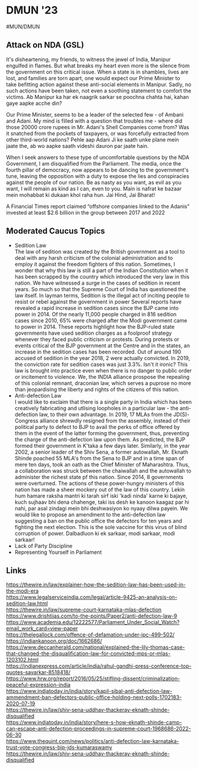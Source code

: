 # DMUN '23
#MUN/DMUN

## Attack on NDA (GSL)
It's disheartening, my friends, to witness the jewel of India, Manipur engulfed in flames. But what breaks my heart even more is the silence from the government on this critical issue. When a state is in shambles, lives are lost, and families are torn apart, one would expect our Prime Minister to take befitting action against these anti-social elements in Manipur. Sadly, no such actions have been taken, not even a soothing statement to comfort the victims. Ab Manipur ka har ek naagrik sarkar se poochna chahta hai, kahan gaye aapke acche din?

Our Prime Minister, seems to be a leader of the selected few - of Ambani and Adani. My mind is filled with a question that troubles me - where did those 20000 crore rupees in Mr. Adani's Shell Companies come from? Was it snatched from the pockets of taxpayers, or was forcefully extracted from other third-world nations? Pehle aap Adani Ji ke saath unke plane mein jaate the, ab wo aapke saath videshi dauron par jaate hain. 

When I seek answers to these type of uncomfortable questions by the NDA Government, I am disqualified from the Parliament. The media, once the fourth pillar of democracy, now appears to be dancing to the government's tune, leaving the opposition with a duty to expose the lies and conspiracies against the people of our nation. Be as nasty as you want, as evil as you want, I will remain as kind as I can, even to you. Main is nafrat ke bazaar mein mohabbat ki dukaan khol raha hun.  Jai Hind, Jai Bharat!

A Financial Times report claimed “offshore companies linked to the Adanis” invested at least $2.6 billion in the group between 2017 and 2022

## Moderated Caucus Topics
- Sedition Law  
The law of sedition was created by the British government as a tool to deal with any harsh criticism of the colonial administration and to employ it against the freedom fighters of this nation. Sometimes, I wonder that why this law is still a part of the Indian Constitution when it has been scrapped by the country which introduced the very law in this nation. We have witnessed a surge in the cases of sedition in recent years. So much so that the Supreme Court of India has questioned the law itself. In layman terms, Sedition is the illegal act of inciting people to resist or rebel against the government in power Several reports have revealed a rapid increase in sedition cases since the BJP came into power in 2014. Of the nearly 11,000 people charged in 816 sedition cases since 2010, 65% were charged after the Modi government came to power in 2014. These reports highlight how the BJP-ruled state governments have used sedition charges as a foolproof strategy whenever they faced public criticism or protests. During protests or events critical of the BJP government at the Centre and in the states, an increase in the sedition cases has been recorded. Out of around 190 accused of sedition in the year 2018, 2 were actually convicted. In 2019, the conviction rate for sedition cases was just 3.3%. Isn't it ironic? This law is brought into practice even when there is no danger to public order or incitement to violence. We, the INDIA alliance prospose the repealing of this colonial remnant, draconian law, which serves a puprose no more than jeopardising the liberty and rights of the citizens of this nation. 
- Anti-defection Law  
I would like to exclaim that there is a single party in India which has been creatively fabricating and utlising loopholes in a particular law - the anti-defection law, to their own advantage. In 2019, 17 MLAs from the JD(S)-Congress alliance shrewdly resigned from the assembly, instead of their political party to defect to BJP to avail the perks of office offered by them in the event of the latter forming the government, thus, preventing the charge of the anti-defection law upon them. As predicted, the BJP formed their government in K'taka a few days later. Similarly, in the year 2002, a senior leader of the Shiv Sena, a former autowallah, Mr. Eknath Shinde poached 55 MLA's from the Sena to BJP and in a time span of mere ten days, took an oath as the Chief Minister of Maharashtra. Thus, a collaboration was struck between the chaiwallah and the autowallah to administer the richest state pf this nation. Since 2014, 8 governments were overturned. The actions of these power-hungry ministers of this nation has made a sheer mockery out of the law of this country. Lekin hum hamare raksha mantri ki tarah sirf iski 'kadi ninda' karne ki bajaye, kuch sujhaav bhi dena chahenge, taki iss desh ke kanoon kaagaz par hi nahi, par asal zindagi mein bhi deshwasiyon ko nyaay dilwa payein. We would like to propose an amendment to the anti-defection law suggesting a ban on the public office the defectors for ten years and fighting the next election. This is the sole vaccine for this virus of blind corruption of power. Dalbadluon ki ek sarkaar, modi sarkaar, modi sarkaar!
- Lack of Party Discipline
- Representing Yourself in Parliament

## Links
https://thewire.in/law/explainer-how-the-sedition-law-has-been-used-in-the-modi-era  
https://www.legalserviceindia.com/legal/article-9425-an-analysis-on-sedition-law.html  
https://thewire.in/law/supreme-court-karnataka-mlas-defection  
https://www.drishtiias.com/to-the-points/Paper2/anti-defection-law-9  
https://www.academia.edu/12222577/Parliament_Under_Social_Watch?email_work_card=view-paper  
https://thelegallock.com/offence-of-defamation-under-ipc-499-502/  
https://indiankanoon.org/doc/1662686/  
https://www.deccanherald.com/national/explained-the-lily-thomas-case-that-changed-the-disqualification-law-for-convicted-mps-or-mlas-1203102.html  
https://indianexpress.com/article/india/rahul-gandhi-press-conference-top-quotes-savarkar-8518418/  
https://www.hrw.org/report/2016/05/25/stifling-dissent/criminalization-peaceful-expression-india  
https://www.indiatoday.in/india/story/kapil-sibal-anti-defection-law-ammendment-ban-defectors-public-office-holding-next-polls-1702183-2020-07-19  
https://thewire.in/law/shiv-sena-uddhav-thackeray-eknath-shinde-disqualified  
https://www.indiatoday.in/india/story/here-s-how-eknath-shinde-camp-can-escape-anti-defection-proceedings-in-supreme-court-1968686-2022-06-30  
https://www.thequint.com/news/politics/anti-defection-law-karnataka-trust-vote-congress-bjp-jds-kumaraswamy  
https://thewire.in/law/shiv-sena-uddhav-thackeray-eknath-shinde-disqualified